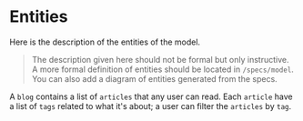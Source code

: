 # Entities

Here is the description of the entities of the model.

> The description given here should not be formal but only instructive. A more formal definition of entities should be located in `/specs/model`. You can also add a diagram of entities generated from the specs.

A `blog` contains a list of `articles` that any user can read. Each `article` have a list of `tags` related to what it's about; a user can filter the `articles` by `tag`.
